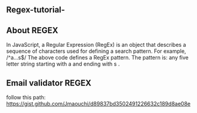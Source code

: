 ## Regex-tutorial-


## About REGEX 
In JavaScript, a Regular Expression (RegEx) is an object that describes a sequence of characters used for defining a search pattern. For example, /^a...s$/ The above code defines a RegEx pattern. The pattern is: any five letter string starting with a and ending with s .

## Email validator REGEX
follow this path:
https://gist.github.com/Jmaouchi/d89837bd3502491226632c189d8ae08e

